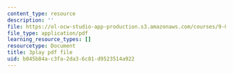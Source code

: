 ```yaml
---
content_type: resource
description: ''
file: https://ol-ocw-studio-app-production.s3.amazonaws.com/courses/9-00sc-introduction-to-psychology-fall-2011/b045b84ac3fa2da36c81d9523514a922_bihrpOS0qtY.pdf
file_type: application/pdf
learning_resource_types: []
resourcetype: Document
title: 3play pdf file
uid: b045b84a-c3fa-2da3-6c81-d9523514a922
---
```

